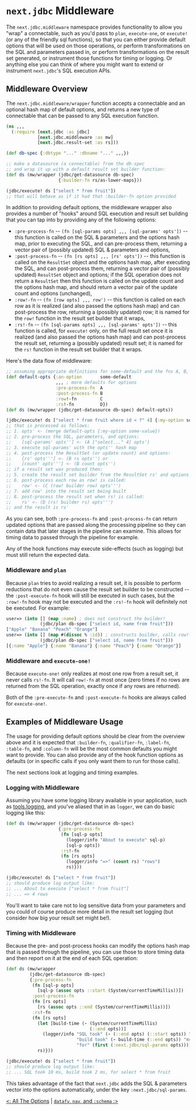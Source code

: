 # `next.jdbc` Middleware

The `next.jdbc.middleware` namespace provides functionality to allow you "wrap" a connectable, such as you'd pass to `plan`, `execute-one`, or `execute!` (or any of the friendly sql functions), so that you can either provide default options that will be used on those operations, or perform transformations on the SQL and parameters passed in, or perform transformations on the result set generated, or instrument those functions for timing or logging. Or anything else you can think of where you might want to extend or instrument `next.jdbc`'s SQL execution APIs.

## Middleware Overview

The `next.jdbc.middleware/wrapper` function accepts a connectable and an optional hash map of default options, and returns a new type of connectable that can be passed to any SQL execution function.

```clojure
(ns ,,,
  (:require [next.jdbc :as jdbc]
            [next.jdbc.middleware :as mw]
            [next.jdbc.result-set :as rs]))

(def db-spec {:dbtype "..." :dbname "..." ,,,})            

;; make a datasource (a connectable) from the db-spec
;; and wrap it up with a default result set builder function:
(def ds (mw/wrapper (jdbc/get-datasource db-spec)
                    {:builder-fn rs/as-lower-maps}))

(jdbc/execute! ds ["select * from fruit"])
;; that will behave as if it had that :builder-fn option provided
```

In addition to providing default options, the middleware wrapper also provides a number of "hooks" around SQL execution and result set building that you can tap into by providing any of the following options:

* `:pre-process-fn` -- `(fn [sql-params opts] ,,, [sql-params' opts'])` -- this function is called on the SQL & parameters and the options hash map, prior to executing the SQL, and can pre-process them, returning a vector pair of (possibly updated) SQL & parameters and options,
* `:post-process-fn` -- `(fn [rs opts] ,,, [rs' opts'])` -- this function is called on the `ResultSet` object and the options hash map, after executing the SQL, and can post-process them, returning a vector pair of (possibly updated) `ResultSet` object and options;
if the SQL operation does not return a `ResultSet` then this function is called on the update count and the options hash map, and should return a vector pair of the update count and options (unchanged),
* `:row!-fn` -- `(fn [row opts] ,,, row')` -- this function is called on each row as it is realized (and also passed the options hash map) and can post-process the row, returning a  (possibly updated) row; it is named for the `row!` function in the result set builder that it wraps,
* `:rs!-fn` -- `(fn [sql-params opts] ,,, [sql-params' opts'])` -- this function is called, for `execute!` only, on the full result set once it is realized (and also passed the options hash map) and can post-process the result set, returning a (possibly updated) result set; it is named for the `rs!` function in the result set builder that it wraps.

Here's the data flow of middleware:

```clojure
;; assuming appropriate definitions for some-default and the fns A, B, C, and D:
(def default-opts {:an-option       some-default
                   ,,, ; more defaults for options
                   :pre-process-fn  A
                   :post-process-fn B
                   :row!-fn         C
                   :rs!-fn          D})
(def ds (mw/wrapper (jdbc/get-datasource db-spec) default-opts))

(jdbc/execute! ds ["select * from fruit where id < ?" 4] {:my-option some-value})
;; that is processed as follows:
;; 1. opts' <- (merge default-opts {:my-option some-value})
;; 2. pre-process the SQL, parameters, and options:
;;    [sql-params' opts''] <- (A ["select..." 4] opts')
;; 3. execute sql-params' with the opts'' hash map
;; 4. post-process the ResultSet (or update count) and options:
;;    [rs' opts'''] <- (B rs opts'') or
;;    [count' opts'''] <- (B count opts'')
;; if a result set was produced then:
;; 5. create the result set builder from the ResultSet rs' and options opts'''
;; 6. post-process each row as row! is called:
;;    row' <- (C (row! builder row) opts''')
;; 7. add row' into the result set being built
;; 8. post-process the result set when rs! is called:
;;    rs' <- (D (rs! builder rs) opts''')
;; and the result is rs'
```

As you can see, both `:pre-process-fn` and `:post-process-fn` can return updated options that are passed along the processing pipeline so they can contain data that later stages in the pipeline can examine. This allows for timing data to passed through the pipeline for example.

Any of the hook functions may execute side-effects (such as logging) but must still return the expected data.

### Middleware and `plan`

Because `plan` tries to avoid realizing a result set, it is possible to perform reductions that do not even cause the result set builder to be constructed -- the `:post-execute-fn` hook will still be executed in such cases, but the `:row!-fn` hook may not be executed and the `:rs!-fn` hook will definitely not be executed. For example:

```clojure
user=> (into [] (map :name) ; does not construct the builder!
             (jdbc/plan db-spec ["select id, name from fruit"]))
["Apple" "Banana" "Peach" "Orange"]
user=> (into [] (map #(dissoc % :id)) ; constructs builder, calls row!-fn
             (jdbc/plan db-spec ["select id, name from fruit"]))
[{:name "Apple"} {:name "Banana"} {:name "Peach"} {:name "Orange"}]
```

### Middleware and `execute-one!`

Because `execute-one!` only realizes at most one row from a result set, it never calls `rs!-fn`. It will call `row!-fn` at most once (zero times if no rows are returned from the SQL operation, exactly once if any rows are returned).

Both of the `:pre-execute-fn` and `:post-execute-fn` hooks are always called for `execute-one!`.

## Examples of Middleware Usage

The usage for providing default options should be clear from the overview above
and it is expected that `:builder-fn`, `:qualifier-fn`, `:label-fn`, `:table-fn`, and `:column-fn` will be the most common defaults you might want to provide. You can also provide any of the hook function options as defaults (or in specific calls if you only want them to run for those calls).

The next sections look at logging and timing examples.

### Logging with Middleware

Assuming you have some logging library available in your application, such as [tools.logging](https://github.com/clojure/tools.logging), and you've aliased that in as `logger`, we can do basic logging like this:

```clojure
(def ds (mw/wrapper (jdbc/get-datasource db-spec)
                    {:pre-process-fn
                     (fn [sql-p opts]
                       (logger/info "About to execute" sql-p)
                       [sql-p opts])
                     :rs!-fn
                     (fn [rs opts]
                       (logger/info "=>" (count rs) "rows")
                       rs)}))

(jdbc/execute! ds ["select * from fruit"])
;; should produce log output like:
;; ... About to execute ["select * from fruit"]
;; ... => 4 rows
```

You'll want to take care not to log sensitive data from your parameters and you could of course produce more detail in the result set logging (but consider how big your result set might be!).

### Timing with Middleware

Because the pre- and post-process hooks can modify the options hash map that is passed through the pipeline, you can use those to store timing data and then report on it at the end of each SQL operation:

```clojure
(def ds (mw/wrapper
         (jdbc/get-datasource db-spec)
         {:pre-process-fn
          (fn [sql-p opts]
            [sql-p (assoc opts ::start (System/currentTimeMillis))])
          :post-process-fn
          (fn [rs opts]
            [rs (assoc opts ::end (System/currentTimeMillis))])
          :rs!-fn
          (fn [rs opts]
            (let [build-time (- (System/currentTimeMillis)
                                (::end opts))]
              (logger/info "SQL took" (- (::end opts) (::start opts)) "ms,"
                           "build took" (- build-time (::end opts)) "ms,"
                           "for" (first (:next.jdbc/sql-params opts))))
            rs)}))

(jdbc/execute! ds ["select * from fruit"])
;; should produce log output like:
;; ... SQL took 10 ms, build took 2 ms, for select * from fruit
```

This takes advantage of the fact that `next.jdbc` adds the SQL & parameters vector into the options automatically, under the key `:next.jdbc/sql-params`.

[<: All The Options](/doc/all-the-options.md) | [`datafy`, `nav`, and `:schema` :>](/doc/datafy-nav-and-schema.md)
